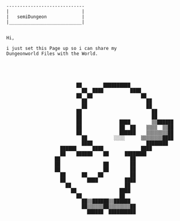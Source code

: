 
	-----------------------------
	|							|
	|	semiDungeon				|
	|___________________________|
	
	
	Hi,
	
	i just set this Page up so i can share my
	Dungeonworld Files with the World.
	
	

	                                                                                        
                                                                                        
                              ██        ██████████                                      
                                ██  ████          ████                                  
                              ██  ██                  ██                                
                                ██                      ██                              
                                ██                      ██                              
                              ██                          ██                            
                              ██                          ██                            
                              ██              ████        ▒▒██████                      
                              ██              ██  ██    ▒▒▒▒  ▒▒██                      
                              ██              ██████    ▒▒▒▒▒▒▒▒██                      
                                ██          ░░░░      ▒▒▒▒▒▒▒▒████                      
                                ████                    ████████                        
                        ██████      ████              ████                              
                        ██    ██████    ██      ████████                                
                      ██                          ██                                    
                      ██                ██        ██                                    
                      ██                ██        ██                                    
                        ██      ██    ██          ██                                    
                        ██        ████          ████                                    
                          ██                    ██                                      
                            ██                ████                                      
                              ██              ██                                        
                                ██▒▒██████▒▒██████                                      
                                ██▒▒▒▒▒▒██▒▒▒▒▒▒▒▒██                                    
                                  ██████  ██████████                                    
                                                                                        
                                                                                        
